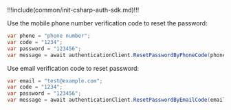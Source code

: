 !!!include(common/init-csharp-auth-sdk.md)!!!

Use the mobile phone number verification code to reset the password:

```csharp
var phone = "phone number";
var code = "1234";
var password = "123456";
var message = await authenticationClient.ResetPasswordByPhoneCode(phone, code, password);
```

Use email verification code to reset password:

```csharp
var email = "test@example.com";
var code = "1234";
var password = "123456";
var message = await authenticationClient.ResetPasswordByEmailCode(email, code, password);
```
